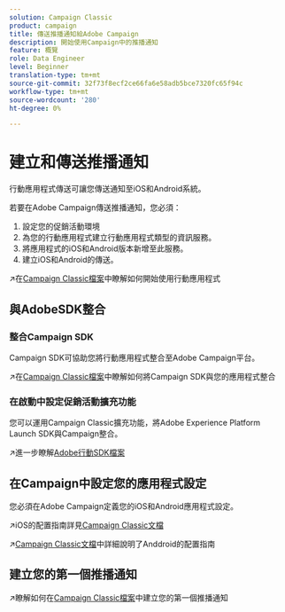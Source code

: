 ```yaml
---
solution: Campaign Classic
product: campaign
title: 傳送推播通知給Adobe Campaign
description: 開始使用Campaign中的推播通知
feature: 概覽
role: Data Engineer
level: Beginner
translation-type: tm+mt
source-git-commit: 32f73f8ecf2ce66fa6e58adb5bce7320fc65f94c
workflow-type: tm+mt
source-wordcount: '280'
ht-degree: 0%

---
```


# 建立和傳送推播通知

行動應用程式傳送可讓您傳送通知至iOS和Android系統。

若要在Adobe Campaign傳送推播通知，您必須：

1. 設定您的促銷活動環境
1. 為您的行動應用程式建立行動應用程式類型的資訊服務。
1. 將應用程式的iOS和Android版本新增至此服務。
1. 建立iOS和Android的傳送。

:arrow_upper_right:在[Campaign Classic檔案](https://experienceleague.adobe.com/docs/campaign-classic/using/sending-messages/sending-push-notifications/about-mobile-app-channel.html)中瞭解如何開始使用行動應用程式

## 與AdobeSDK整合

### 整合Campaign SDK

Campaign SDK可協助您將行動應用程式整合至Adobe Campaign平台。

:arrow_upper_right:在[Campaign Classic檔案](https://experienceleague.adobe.com/docs/campaign-classic/using/sending-messages/sending-push-notifications/integrating-campaign-sdk-into-the-mobile-application.html?lang=en#loading-campaign-sdk)中瞭解如何將Campaign SDK與您的應用程式整合

### 在啟動中設定促銷活動擴充功能

您可以運用Campaign Classic擴充功能，將Adobe Experience Platform Launch SDK與Campaign整合。

:arrow_upper_right:進一步瞭解[Adobe行動SDK檔案](https://aep-sdks.gitbook.io/docs/using-mobile-extensions/adobe-campaignclassic)

## 在Campaign中設定您的應用程式設定

您必須在Adobe Campaign定義您的iOS和Android應用程式設定。

:arrow_upper_right:iOS的配置指南詳見[Campaign Classic文檔](https://experienceleague.adobe.com/docs/campaign-classic/using/sending-messages/sending-push-notifications/configure-the-mobile-app/configuring-the-mobile-application.html?lang=en#sending-messages)

:arrow_upper_right:[Campaign Classic文檔](https://experienceleague.adobe.com/docs/campaign-classic/using/sending-messages/sending-push-notifications/configure-the-mobile-app/configuring-the-mobile-application-android.html?lang=en#sending-messages)中詳細說明了Anddroid的配置指南

## 建立您的第一個推播通知

:arrow_upper_right:瞭解如何在[Campaign Classic檔案](https://experienceleague.adobe.com/docs/campaign-classic/using/sending-messages/sending-push-notifications/creating-notifications.html?lang=en#sending-notifications-on-ios)中建立您的第一個推播通知
